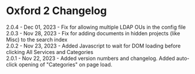 Oxford 2 Changelog
==================

2.0.4 - Dec 01, 2023 - Fix for allowing multiple LDAP OUs in the config file<br/>
2.0.3 - Nov 28, 2023 - Fix for adding documents in hidden projects (like Misc) to the search index<br/>
2.0.2 - Nov 23, 2023 - Added Javascript to wait for DOM loading before clicking All Services and Categories<br/>
2.0.1 - Nov 22, 2023 - Added version numbers and changelog. Added auto-click opening of "Categories" on page load.<br/>

